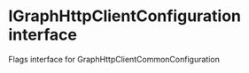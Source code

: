 # IGraphHttpClientConfiguration interface







Flags interface for GraphHttpClientCommonConfiguration









